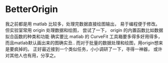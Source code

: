 # BetterOrigin
 我之前都是用 matlab 比较多，处理完数据直接绘图输出，
 易于编程便于修改。但实验室常用 origin 处理数据和绘图，
 尝试了一下， origin 的内置函数比如数据拟合函数的种类和功能
 确实要比 matlab 的 CurveFit 工具箱要多得多好用得多，
 而且matlab默认画出来的图确实丑..
 而对于批量的数据处理和绘图，用origin想来是要疯掉的。
 正好最近接到一个类似任务，小小调研了一下，寻得一神器，
 或许对其他人也有用，分享之。
